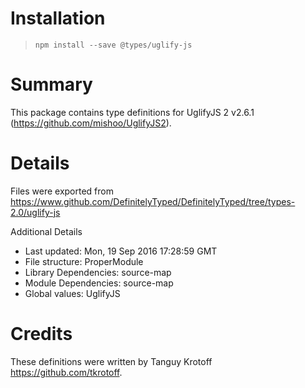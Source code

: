 # Installation
> `npm install --save @types/uglify-js`

# Summary
This package contains type definitions for UglifyJS 2 v2.6.1 (https://github.com/mishoo/UglifyJS2).

# Details
Files were exported from https://www.github.com/DefinitelyTyped/DefinitelyTyped/tree/types-2.0/uglify-js

Additional Details
 * Last updated: Mon, 19 Sep 2016 17:28:59 GMT
 * File structure: ProperModule
 * Library Dependencies: source-map
 * Module Dependencies: source-map
 * Global values: UglifyJS

# Credits
These definitions were written by Tanguy Krotoff <https://github.com/tkrotoff>.
